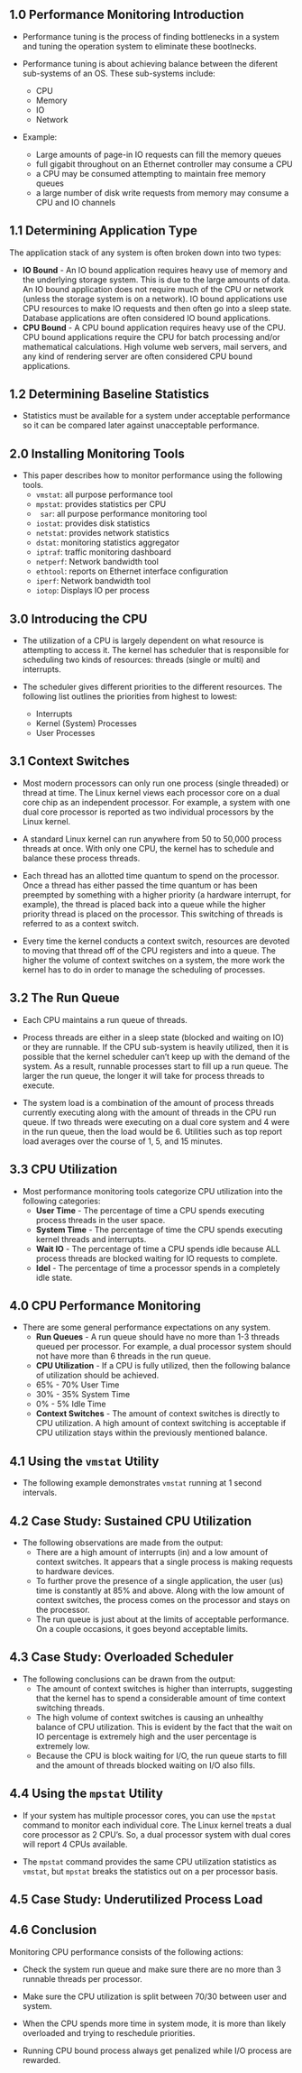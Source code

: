 ## 1.0 Performance Monitoring Introduction

* Performance tuning is the process of finding bottlenecks in a system and tuning the operation system to eliminate these bootlnecks.

* Performance tuning is about achieving balance between the diferent sub-systems of an OS. These sub-systems include:
  - CPU
  - Memory
  - IO
  - Network

* Example:
  - Large amounts of page-in IO requests can fill the memory queues
  - full gigabit throughout on an Ethernet controller may consume a CPU
  - a CPU may be consumed attempting to maintain free memory queues
  - a large number of disk write requests from memory may consume a CPU and IO channels

## 1.1 Determining Application Type

The application stack of any system is often broken down into two types:
  - __IO Bound__ - An IO bound application requires heavy use of memory and the underlying storage system. This is due to the large amounts of data. An IO bound application does not require much of the CPU or network (unless the storage system is on a network). IO bound applications use CPU resources to make IO requests and then often go into a sleep state. Database applications are often considered IO bound applications.
  - __CPU Bound__ - A CPU bound application requires heavy use of the CPU. CPU bound applications require the CPU for batch processing and/or mathematical calculations. High volume web servers, mail servers, and any kind of rendering server are often considered CPU bound applications.

## 1.2 Determining Baseline Statistics

  * Statistics must be available for a system under acceptable performance so it can be compared later against unacceptable performance.

## 2.0 Installing Monitoring Tools

* This paper describes how to monitor performance using the following tools.
  - `vmstat`: all purpose performance tool
  - `mpstat`: provides statistics per CPU
  - ` sar`: all purpose performance monitoring tool
  - `iostat`: provides disk statistics
  - `netstat`: provides network statistics
  - `dstat`: monitoring statistics aggregator
  - `iptraf`: traffic monitoring dashboard
  - `netperf`: Network bandwidth tool
  - `ethtool`: reports on Ethernet interface configuration
  - `iperf`: Network bandwidth tool
  - `iotop`: Displays IO per process

## 3.0 Introducing the CPU

* The utilization of a CPU is largely dependent on what resource is attempting to access it. The kernel has scheduler that is responsible for scheduling two kinds of resources: threads (single or multi) and interrupts.

* The scheduler gives different priorities to the different resources. The following list outlines the priorities from highest to lowest:
  - Interrupts
  - Kernel (System) Processes
  - User Processes

## 3.1 Context Switches

* Most modern processors can only run one process (single threaded) or thread at time. The Linux kernel views each processor core on a dual core chip as an independent processor. For example, a system with one dual core processor is reported as two individual processors by the Linux kernel.

* A standard Linux kernel can run anywhere from 50 to 50,000 process threads at once. With only one CPU, the kernel has to schedule and balance these process threads.

* Each thread has an allotted time quantum to spend on the processor. Once a thread has either passed the time quantum or has been preempted by something with a higher priority (a hardware interrupt, for example), the thread is placed back into a queue while the higher priority thread is placed on the processor. This switching of threads is referred to as a context switch.

* Every time the kernel conducts a context switch, resources are devoted to moving that thread off of the CPU registers and into a queue. The higher the volume of context switches on a system, the more work the kernel has to do in order to manage the scheduling of processes.

## 3.2 The Run Queue

* Each CPU maintains a run queue of threads.

* Process threads are either in a sleep state (blocked and waiting on IO) or they are runnable. If the CPU sub-system is heavily utilized, then it is possible that the kernel scheduler can’t keep up with the demand of the system. As a result, runnable processes start to fill up a run queue. The larger the run queue, the longer it will take for process threads to execute.

* The system load is a combination of the amount of process threads currently executing along with the amount of threads in the CPU run queue. If two threads were executing on a dual core system and 4 were in the run queue, then the load would be 6. Utilities such as top report load averages over the course of 1, 5, and 15 minutes.

## 3.3 CPU Utilization

* Most performance monitoring tools categorize CPU utilization into the following categories:
  - __User Time__ - The percentage of time a CPU spends executing process threads in the user space.
  - __System Time__ - The percentage of time the CPU spends executing kernel threads and interrupts.
  - __Wait IO__ - The percentage of time a CPU spends idle because ALL process threads are blocked waiting for IO requests to complete.
  - __Idel__ - The percentage of time a processor spends in a completely idle state.

## 4.0 CPU Performance Monitoring

* There are some general performance expectations on any system.
  - __Run Queues__ - A run queue should have no more than 1-3 threads queued per processor. For example, a dual processor system should not have more than 6 threads in the run queue.
  - __CPU Utilization__ - If a CPU is fully utilized, then the following balance of utilization should be achieved.
  - 65% - 70% User Time
  - 30% - 35% System Time
  - 0% - 5% Idle Time
  - __Context Switches__ - The amount of context switches is directly to CPU utilization. A high amount of context switching is acceptable if CPU utilization stays within the previously mentioned balance.

## 4.1 Using the `vmstat` Utility

* The following example demonstrates `vmstat` running at 1 second intervals.

## 4.2 Case Study: Sustained CPU Utilization

* The following observations are made from the output:
  - There are a high amount of interrupts (in) and a low amount of context switches. It appears that a single process is making requests to hardware devices.
  - To further prove the presence of a single application, the user (us) time is constantly at 85% and above. Along with the low amount of context switches, the process comes on the processor and stays on the processor.
  - The run queue is just about at the limits of acceptable performance. On a couple occasions, it goes beyond acceptable limits.

## 4.3 Case Study: Overloaded Scheduler

* The following conclusions can be drawn from the output:
  - The amount of context switches is higher than interrupts, suggesting that the kernel has to spend a considerable amount of time context switching threads.
  - The high volume of context switches is causing an unhealthy balance of CPU utilization. This is evident by the fact that the wait on IO percentage is extremely high and the user percentage is extremely low.
  - Because the CPU is block waiting for I/O, the run queue starts to fill and the amount of threads blocked waiting on I/O also fills.

## 4.4 Using the `mpstat` Utility

* If your system has multiple processor cores, you can use the `mpstat` command to monitor each individual core. The Linux kernel treats a dual core processor as 2 CPU’s. So, a dual processor system with dual cores will report 4 CPUs available.

* The `mpstat` command provides the same CPU utilization statistics as `vmstat`, but `mpstat` breaks the statistics out on a per processor basis.

## 4.5 Case Study: Underutilized Process Load

## 4.6 Conclusion

Monitoring CPU performance consists of the following actions:

* Check the system run queue and make sure there are no more than 3 runnable threads per processor.

* Make sure the CPU utilization is split between 70/30 between user and system.

* When the CPU spends more time in system mode, it is more than likely overloaded and trying to reschedule priorities.

* Running CPU bound process always get penalized while I/O process are rewarded.
